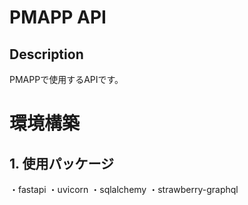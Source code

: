 # PMAPP API
## Description
PMAPPで使用するAPIです。

# 環境構築
## 1. 使用パッケージ
・fastapi
・uvicorn
・sqlalchemy
・strawberry-graphql
